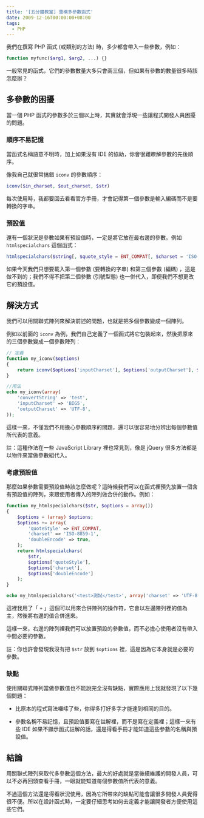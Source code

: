 ```yaml
---
title: '[五分鐘教室] 重構多參數函式'
date: 2009-12-16T00:00:00+08:00
tags:
  - PHP
---
```


我們在撰寫 PHP 函式 (或類別的方法) 時，多少都會帶入一些參數，例如：

```php
function myfunc($arg1, $arg2, ...) {}
```

一般常見的函式，它們的參數數量大多只會兩三個，但如果有參數的數量很多時該怎麼辦？

<!-- more -->

## 多參數的困擾

當一個 PHP 函式的參數多於三個以上時，其實就會浮現一些讓程式開發人員困擾的問題。

### 順序不易記憶

當函式名稱語意不明時，加上如果沒有 IDE 的協助，你會很難瞭解參數的先後順序。

像我自己就很常搞錯 `iconv` 的參數順序：

```php
iconv($in_charset, $out_charset, $str)
```

每次使用時，我都要回去看看官方手冊，才會記得第一個參數是輸入編碼而不是要轉換的字串。

### 預設值

還有一個狀況是參數如果有預設值時，一定是將它放在最右邊的參數。例如 `htmlspecialchars` 這個函式：

```php
htmlspecialchars($string[, $quote_style = ENT_COMPAT[, $charset = 'ISO-8859-1'[, $double_encode = true]]])
```

如果今天我們只想要載入第一個參數 (要轉換的字串) 和第三個參數 (編碼) ，這是做不到的；我們不得不把第二個參數 (引號型態) 也一併代入，即便我們不想更改它的預設值。

## 解決方式

我們可以用關聯式陣列來解決前述的問題，也就是把多個參數變成一個陣列。

例如以前面的 `iconv` 為例，我們自己定義了一個函式將它包裝起來，然後把原來的三個參數變成一個參數陣列：

```php
// 定義
function my_iconv($options)
{
    return iconv($options['inputCharset'], $options['outputCharset'], $options['convertString']);
}

//用法
echo my_iconv(array(
    'convertString' => 'test',
    'inputCharset' => 'BIG5',
    'outputCharset' => 'UTF-8',
));
```

這樣一來，不僅我們不用擔心參數順序的問題，還可以很容易地分辨出每個參數值所代表的意義。

註：這種作法在一些 JavaScript Library 裡也常見到，像是 jQuery 很多方法都是以物件來當做參數組代入。

### 考慮預設值

那麼如果參數需要預設值時該怎麼做呢？這時候我們可以在函式裡預先放置一個含有預設值的陣列，來跟使用者傳入的陣列做合併的動作。例如：

```php
function my_htmlspecialchars($str, $options = array())
{
    $options = (array) $options;
    $options += array(
        'quoteStyle' => ENT_COMPAT,
        'charset' => 'ISO-8859-1',
        'doubleEncode' => true,
    );
    return htmlspecialchars(
        $str,
        $options['quoteStyle'],
        $options['charset'],
        $options['doubleEncode']
    );
}

echo my_htmlspecialchars('<test>測試</test>', array('charset' => 'UTF-8'));
```

這裡我用了「 `+` 」這個可以用來合併陣列的操作符，它會以左邊陣列裡的值為主，然後將右邊的值合併進來。

這樣一來，右邊的陣列裡我們可以放置預設的參數值，而不必擔心使用者沒有帶入中間必要的參數。

註：你也許會發現我沒有把 `$str` 放到 `$options` 裡，這是因為它本身就是必要的參數。

### 缺點

使用關聯式陣列當做參數值也不能說完全沒有缺點，實際應用上我就發現了以下幾個問題：

* 比原本的程式寫法囉嗦了些，你得多打好多字才能達到相同的目的。

* 參數名稱不易記憶，且預設值要寫在註解裡，而不是寫在定義裡；這樣一來有些 IDE 如果不顯示函式註解的話，還是得看手冊才能知道這些參數的名稱與預設值。

## 結論

用關聯式陣列來取代多參數這個方法，最大的好處就是當後續維護的開發人員，可以不必再回頭查看手冊，一眼就能知道每個參數值所代表的意義。

不過這個方法還是得看狀況使用，因為它所帶來的缺點可能會讓很多開發人員覺得很不便。所以在設計函式時，一定要仔細思考如何去定義才能讓開發者方便使用這些它們。
